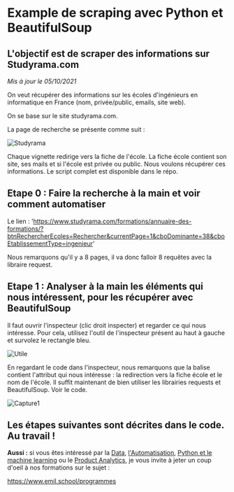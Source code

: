 # Example de scraping avec Python et BeautifulSoup

## L'objectif est de scraper des informations sur Studyrama.com 

_Mis à jour le 05/10/2021_ 

On veut récupérer des informations sur les écoles d'ingénieurs en informatique en France (nom, privée/public, emails, site web). 

On se base sur le site studyrama.com.

La page de recherche se présente comme suit :

![Studyrama](https://user-images.githubusercontent.com/57575311/135997227-7e16d9c2-ecb8-4b75-90ff-e9f560709d18.PNG)

Chaque vignette redirige vers la fiche de l'école. La fiche école contient son site, ses mails et si l'école est privée ou public.
Nous voulons récupérer ces informations. Le script complet est disponible dans le répo.

## Etape 0 : Faire la recherche à la main et voir comment automatiser

Le lien : 'https://www.studyrama.com/formations/annuaire-des-formations/?btnRechercherEcoles=Rechercher&currentPage=1&cboDominante=38&cboEtablissementType=ingenieur'

Nous remarquons qu'il y a 8 pages, il va donc falloir 8 requêtes avec la libraire request.

## Etape 1 : Analyser à la main les éléments qui nous intéressent, pour les récupérer avec BeautifulSoup

Il faut ouvrir l'inspecteur (clic droit inspecter) et regarder ce qui nous intéresse. Pour cela, utilisez l'outil de l'inspecteur présent au haut à gauche et survolez le rectangle bleu. 

![Utile](https://user-images.githubusercontent.com/57575311/135999534-70cd3f26-9f49-439e-8863-7a7374b2788d.PNG)

En regardant le code dans l'inspecteur, nous remarquons que la balise <a> contient l'attribut qui nous intéresse : la redirection vers la fiche école et le nom de l'école. 
Il suffit maintenant de bien utiliser les librairies requests et BeautifulSoup. Voir le code.
  
![Capture1](https://user-images.githubusercontent.com/57575311/136000654-93b04fab-39f2-4c04-bddc-c41c10f49462.PNG)
  
## Les étapes suivantes sont décrites dans le code. Au travail !

**Aussi :** si vous êtes intéressé par la [Data](https://www.emil.school/programmes/data-for-pro), [l'Automatisation](https://www.emil.school/programmes/marketing-and-data-automation), [Python et le machine learning](https://www.emil.school/programmes/python-machine-learning) ou le [Product Analytics](https://www.emil.school/programmes/tracking-product-analytics), je vous invite à jeter un coup d'oeil à nos formations sur le sujet :
  
https://www.emil.school/programmes

